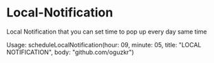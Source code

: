 # Local-Notification
Local Notification that you can set time to pop up every day same time

Usage: scheduleLocalNotification(hour: 09, minute: 05, title: "LOCAL NOTIFICATION", body: "github.com/oguzkr")
